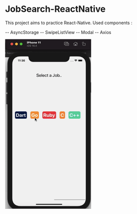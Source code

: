 # JobSearch-ReactNative
This project aims to practice React-Native. 
Used components :
 
  -- AsyncStorage 
  -- SwipeListView
  -- Modal
  -- Axios

<div>
  <img src="images/jobsearch.gif" width="280" height="550" >
</div>
